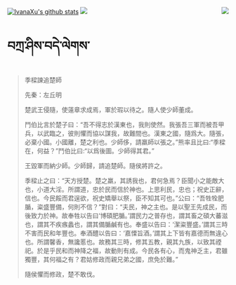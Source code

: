 [![IvanaXu's github stats](https://github-readme-stats.vercel.app/api?username=IvanaXu&show_icons=true&theme=vue-dark)](https://github.com/anuraghazra/github-readme-stats)
<img align="right" src="https://github-readme-stats.vercel.app/api/top-langs/?username=IvanaXu&langs_count=8&theme=graywhite" />
<img src="https://github-readme-stats.vercel.app/api/wakatime?username=IvanaXu&layout=compact&langs_count=8&theme=vue-dark&custom_title=Programming~Times/SinceJul.29.2021" />
# བཀྲ་ཤིས་བདེ་ལེགས་
> 季樑諫追楚師
> 
> 先秦：左丘明 
> 
> 楚武王侵隨，使薳章求成焉，軍於瑕以待之。隨人使少師董成。
> 
> 鬥伯比言於楚子曰：“吾不得志於漢東也，我則使然。我張吾三軍而被吾甲兵，以武臨之，彼則懼而協以謀我，故難間也。漢東之國，隨爲大。隨張，必棄小國。小國離，楚之利也。少師侈，請羸師以張之。”熊率且比曰:“季樑在，何益？”鬥伯比曰:“以爲後圖。少師得其君。”
> 
> 王毀軍而納少師。少師歸，請追楚師。隨侯將許之。
> 
> 季樑止之曰：“天方授楚。楚之羸，其誘我也，君何急焉？臣聞小之能敵大也，小道大淫。所謂道，忠於民而信於神也。上思利民，忠也；祝史正辭，信也。今民餒而君逞欲，祝史矯舉以祭，臣不知其可也。”公曰：“吾牲牷肥腯，粢盛豐備，何則不信？”對曰：“夫民，神之主也。是以聖王先成民，而後致力於神。故奉牲以告曰‘博碩肥腯。’謂民力之普存也，謂其畜之碩大蕃滋也，謂其不疾瘯蠡也，謂其備腯鹹有也。奉盛以告曰：‘潔粢豐盛。’謂其三時不害而民和年豐也。奉酒醴以告曰：‘嘉慄旨酒。’謂其上下皆有嘉德而無違心也。所謂馨香，無讒慝也。故務其三時，修其五教，親其九族，以致其禋祀。於是乎民和而神降之福，故動則有成。今民各有心，而鬼神乏主，君雖獨豐，其何福之有？君姑修政而親兄弟之國，庶免於難。”
> 
> 隨侯懼而修政，楚不敢伐。
>